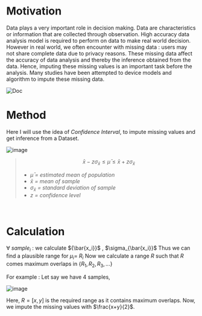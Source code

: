 # Motivation
Data plays a very important role in decision making. Data are characteristics or information that are collected through observation. High accuracy data analysis model is required to perform on data to make real world decision. However in real world, we often encounter with missing data : users may not share complete data due to privacy reasons. These missing data affect the accuracy of data analysis and thereby the inference obtained from the data. Hence, imputing these missing values is an important task before the analysis. Many studies have been attempted to device models and algorithm to impute these missing data.
<br>

![Doc](https://drive.google.com/file/d/1Iv5O3cFlVcmEkbwfoa3S8FgYHHTK4nN2/view?usp=sharing)

# Method
Here I will use the idea of *Confidence Interval*, to impute missing values and get inference from a Dataset.

![image](https://user-images.githubusercontent.com/58760297/127699342-3d9184af-7ab8-4e75-bca4-9fae42d299e5.png)
<br>
> $$\bar{x} - z\sigma_{\bar{x}} \le \bar{\mu} \le \bar{x} + z\sigma_{\bar{x}}$$
>- $\bar{\mu}$ *= estimated mean of population*
>- $\bar{x}$ *= mean of sample*
>- $\sigma_{\bar{x}}$ *= standard deviation of sample*
>- $z$ *= confidence level*

<br>

# Calculation

$\forall$ $sample_i$ : we calculate ${\bar{x_i}}$ , $\sigma_{\bar{x_i}}$
Thus we can find a plausible range for $\mu_i$= $R_i$
Now we calculate a range $R$ such that $R$ comes maximum overlaps in $\{R_1 ,R_2 , R_3 , ...\}$ <br>

For example :
Let say we have 4 samples,

![image](https://user-images.githubusercontent.com/58760297/127728382-da9d005c-a310-42b7-8038-ac859406a650.png) <br>

Here, $R = [x,y]$ is the required range as it contains maximum overlaps. Now, we impute the missing values with $\frac{x+y}{2}$.